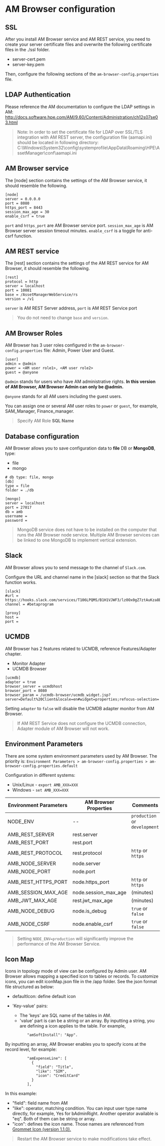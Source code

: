 # AM Browser configuration

## SSL

After you install AM Browser service and AM REST service, you need to create your server certificate files and overwrite the following certificate files in the ./ssl folder.

- server-cert.pem
- server-key.pem

Then, configure the following sections of the `am-browser-config.properties` file.

## LDAP Authentication

Please reference the AM documentation to configure the LDAP settings in AM:
http://docs.software.hpe.com/AM/9.60/Content/Administration/ch12s07se03.html

> Note: In order to set the certificate file for LDAP over SSL/TLS integration with AM REST server, the configuration file (aamapi<version>.ini) should be located in following directory:
> C:\Windows\System32\config\systemprofile\AppData\Roaming\HPE\AssetManager\conf\aamapi<version>.ini

## AM Browser service

The [node] section contains the settings of the AM Browser service, it should resemble the following.

```
[node]
server = 0.0.0.0
port = 8080
https_port = 8443
session_max_age = 30
enable_csrf = true
```

`port` and `https_port` are AM Browser service port. `session_max_age` is AM Browser server session timeout minutes. `enable_csrf` is a toggle for anti-csrf function.

## AM REST service

The [rest] section contains the settings of the AM REST service for AM Browser, it should resemble the following.

```
[rest]
protocol = http
server = localhost
port = 10081
base = /AssetManagerWebService/rs
version = /v1
```

`server` is AM REST Server address, `port` is AM REST Service port

> You do not need to change `base` and `version`.

## AM Browser Roles

AM Browser has 3 user roles configured in the `am-browser-config.properties` file: Admin, Power User and Guest.

```
[user]
admin = @admin
power = <AM user role1>, <AM user role2>
guest = @anyone
```

`@admin` stands for users who have AM administrative rights.  **In this version of AM Browser, AM Browser Admin can only be @admin.**

`@anyone` stands for all AM users including the guest users.

You can assign one or several AM user roles to `power` or `guest`, for example, SAM_Manager, Finance_manager.

> Specify AM Role **SQL Name**

## Database configuration

AM Browser allows you to save configuration data to **file** DB or **MongoDB**, type:

- file
- mongo

```
# db type: file, mongo
[db]
type = file
folder = ./db

[mongo]
server = localhost
port = 27017
db = amb
username =
password =
```

> MongoDB service does not have to be installed on the computer that runs the AM Browser node service. Multiple AM Browser services can be linked to one MongoDB to implement vertical extension.

## Slack

AM Browser allows you to send message to the channel of `Slack.com`.

Configure the URL and channel name in the [slack] section so that the Slack function works.
```
[slack]
#url = https://hooks.slack.com/services/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
channel = #betaprogram

[proxy]
host =
port =
```

## UCMDB
AM Browser has 2 features related to UCMDB, reference Features/Adapter chapter.

- Monitor Adapter
- UCMDB Browser


```
[ucmdb]
adapter = true
browser_server = ucmdbhost
browser_port = 8080
browser_param = /ucmdb-browser/ucmdb_widget.jsp?server=Default%20Client&locale=en#widget=properties;refocus-selection=
```

Setting `adapter` to `false` will disable the UCMDB adapter monitor from AM Browser.

> If AM REST Service does not configure the UCMDB connection, Adapter module of AM Browser will not work.

## Environment Parameters
There are some system environment parameters used by AM Browser. The priority is: `Environment Parameters > am-browser-config.properties > am-browser-config.properties.default`

Configuration in different systems:

- Unix/Linux - `export AMB_XXX=XXX`
- Windows - `set AMB_XXX=XXX`

Environment Parameters | AM Browser Properties | Comments
---|---|---
NODE_ENV | -- | `production` or `development`
AMB_REST_SERVER | rest.server
AMB_REST_PORT | rest.port
AMB_REST_PROTOCOL | rest.protocol | `http` or `https`
AMB_NODE_SERVER | node.server
AMB_NODE_PORT | node.port
AMB_REST_HTTPS_PORT | node.https_port | `http` or `https`
AMB_SESSION_MAX_AGE | node.session_max_age | (minutes)
AMB_JWT_MAX_AGE | rest.jwt_max_age | (minutes)
AMB_NODE_DEBUG | node.is_debug | `true` or `false`
AMB_NODE_CSRF | node.enable_csrf | `true` or `false`

> Setting `NODE_ENV=production` will significantly improve the performance of the AM Browser Service.

## Icon Map
Icons in topology mode of view can be configured by Admin user. AM Browser allows mapping a specified icon to tables or records.
To customize icons, you can edit iconMap.json file in the <AM Browser installation folder>/app folder.
See the json format file structured as below:

  - defaultIcon: define default icon
  - 'Key-value' pairs:

      - The 'keys' are SQL name of the tables in AM.
      - 'value' part is can be a string or an array. By inputting a string, you are defining a icon applies to the table. For example,  

```
          "amSoftInstall": "App".
```
By inputting an array, AM Browser enables you to specify icons at the record level, for example:

```
          "amExpenseLine": [
            {
              "field": "Title",
              "like": "SIM",
              "icon": "CreditCard"
            }
          ],
```
In this example:

- "field": field name from AM
- "like": operator, matching condition. You can input user type name directly, for example, Yes for bAdminRight. Another operator available is "eq". Both of them can be string or array.
- "icon": defines the icon name. Those names are referenced from [Grommet Icon (version 1.1.0).](https://grommet.github.io/docs/icon)

> Restart the AM Browser service to make modifications take effect.
